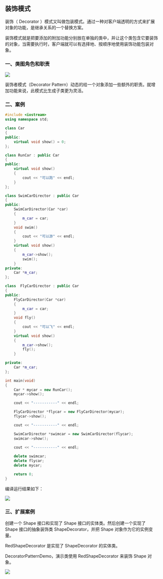 ## 装饰模式 ##

装饰（ Decorator ）模式又叫做包装模式。通过一种对客户端透明的方式来扩展对象的功能，是继承关系的一个替换方案。

装饰模式就是把要添加的附加功能分别放在单独的类中，并让这个类包含它要装饰的对象，当需要执行时，客户端就可以有选择地、按顺序地使用装饰功能包装对象。

### 一、类图角色和职责 ###

![](https://i.imgur.com/pMldknK.png)

装饰者模式（Decorator Pattern）动态的给一个对象添加一些额外的职责。就增加功能来说，此模式比生成子类更为灵活。

### 二、案例 ###
```cpp
#include <iostream>
using namespace std;

class Car
{
public:
	virtual void show() = 0;
};

class RunCar : public Car 
{
public:
	virtual void show()
	{
		cout << "可以跑" << endl;
	}
};

class SwimCarDirector : public Car
{
public:
	SwimCarDirector(Car *car)
	{
		m_car = car;
	}
	void swim()
	{
		cout << "可以游" << endl;
	}
	virtual void show()
	{
		m_car->show();
		swim();
	}
private:
	Car *m_car;
};

class  FlyCarDirector : public Car
{
public:
	FlyCarDirector(Car *car)
	{
		m_car = car;
	}
	void fly()
	{
		cout << "可以飞" << endl;
	}
	virtual void show()
	{
		m_car->show();
		fly();
	}

private:
	Car *m_car;
};

int main(void)
{
	Car * mycar = new RunCar();
	mycar->show();

	cout << "-----------" << endl;

	FlyCarDirector *flycar = new FlyCarDirector(mycar);
	flycar->show();

	cout << "-----------" << endl;

	SwimCarDirector *swimcar = new SwimCarDirector(flycar);
	swimcar->show();
	
	cout << "-----------" << endl;

	delete swimcar;
	delete flycar;
	delete mycar;

	return 0;
}
```
编译运行结果如下：

![](https://i.imgur.com/BpEloqW.png)

### 三、扩展案例 ###

创建一个 Shape 接口和实现了 Shape 接口的实体类。然后创建一个实现了 Shape 接口的抽象装饰类 ShapeDecorator，并把 Shape 对象作为它的实例变量。

RedShapeDecorator 是实现了 ShapeDecorator 的实体类。

DecoratorPatternDemo，演示类使用 RedShapeDecorator 来装饰 Shape 对象。

![](https://i.imgur.com/nLl6brx.jpg)
